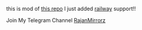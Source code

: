 this is mod of [this repo](https://github.com/junedkh/jmdkh-mltb) I just added [railway](https://railway.app) support!!

Join My Telegram Channel [RajanMirrorz](https://telegram.dog/RajanMirrorz)
